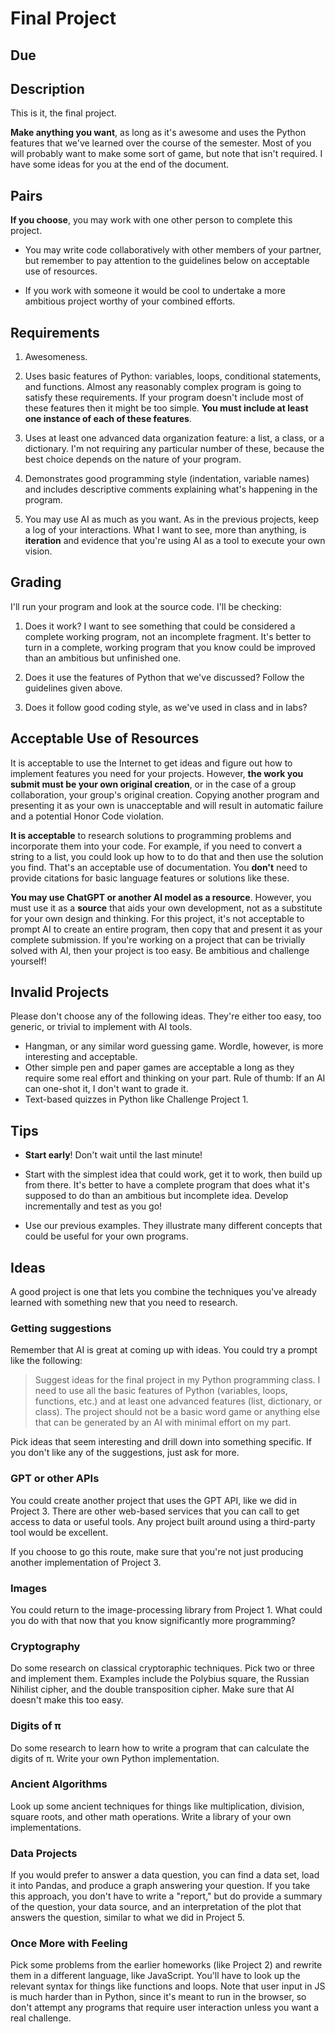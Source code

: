 # Final Project

## Due

## Description

This is it, the final project.

**Make anything you want**, as long as it's awesome and uses the Python features that we've learned over the course of the semester. Most of you will probably want to make some sort of game, but note that isn't required. I have some ideas for you at the end of the document.

## Pairs

**If you choose**, you may work with one other person to complete this project.

- You may write code collaboratively with other members of your partner, but remember to pay attention to the guidelines below on acceptable use of resources.

- If you work with someone it would be cool to undertake a more ambitious project worthy of your combined efforts.

## Requirements

1. Awesomeness.

2. Uses basic features of Python: variables, loops, conditional statements, and functions. Almost any reasonably complex program is going to satisfy these requirements. If your program doesn't include most of these features then it might be too simple. **You must include at least one instance of each of these features**.
   
3. Uses at least one advanced data organization feature: a list, a class, or a dictionary. I'm not requiring any particular number of these, because the best choice depends on the nature of your program.
   
4. Demonstrates good programming style (indentation, variable names) and includes descriptive comments explaining what's happening in the program.

5. You may use AI as much as you want. As in the previous projects, keep a log of your interactions. What I want to see, more than anything, is **iteration** and evidence that you're using AI as a tool to execute your own vision.
   
## Grading

I'll run your program and look at the source code. I'll be checking:

1. Does it work? I want to see something that could be considered a complete working program, not an incomplete fragment. It's better to turn in a complete, working program that you know could be improved than an ambitious but unfinished one.

2. Does it use the features of Python that we've discussed? Follow the guidelines given above.

3. Does it follow good coding style, as we've used in class and in labs?

## Acceptable Use of Resources

It is acceptable to use the Internet to get ideas and figure out how to implement features you need for your projects. However, **the work you submit must be your own original creation**, or in the case of a group collaboration, your group's original creation. Copying another program and presenting it as your own is unacceptable and will result in automatic failure and a potential Honor Code violation.

**It is acceptable** to research solutions to programming problems and incorporate them into your code. For example, if you need to convert a string to a list, you could look up how to to do that and then use the solution you find. That's an acceptable use of documentation. You **don't** need to provide citations for basic language features or solutions like these.

**You may use ChatGPT or another AI model as a resource**. However, you must use it as a **source** that aids your own development, not as a substitute for your own design and thinking. For this project, it's not acceptable to prompt AI to create an entire program, then copy that and present it as your complete submission. If you're working on a project that can be trivially solved with AI, then your project is too easy. Be ambitious and challenge yourself!

## Invalid Projects

Please don't choose any of the following ideas. They're either too easy, too generic, or trivial to implement with AI tools.

- Hangman, or any similar word guessing game. Wordle, however, is more interesting and acceptable.
- Other simple pen and paper games are acceptable a long as they require some real effort and thinking on your part. Rule of thumb: If an AI can one-shot it, I don't want to grade it.
- Text-based quizzes in Python like Challenge Project 1.

## Tips

- **Start early**! Don't wait until the last minute!

- Start with the simplest idea that could work, get it to work, then build up from there. It's better to have a complete program that does
what it's supposed to do than an ambitious but incomplete idea. Develop incrementally and test as you go!

- Use our previous examples. They illustrate many different concepts that could be useful for your own programs.

## Ideas

A good project is one that lets you combine the techniques you've already learned with something new that you need to research.

### Getting suggestions

Remember that AI is great at coming up with ideas. You could try a prompt like the following:

> Suggest ideas for the final project in my Python programming class. I need to use all the basic features of Python (variables, loops, functions, etc.) and at least one advanced features (list, dictionary, or class). The project should not be a basic word game or anything else that can be generated by an AI with minimal effort on my part.

Pick ideas that seem interesting and drill down into something specific. If you don't like any of the suggestions, just ask for more.

### GPT or other APIs

You could create another project that uses the GPT API, like we did in Project 3. There are other web-based services that you can call to get access to data or useful tools. Any project built around using a third-party tool would be excellent.

If you choose to go this route, make sure that you're not just producing another implementation of Project 3.

### Images

You could return to the image-processing library from Project 1. What could you do with that now that you know significantly more programming?

### Cryptography

Do some research on classical cryptoraphic techniques. Pick two or three and implement them. Examples include the Polybius square, the Russian Nihilist cipher, and the double transposition cipher. Make sure that AI doesn't make this too easy.

### Digits of π

Do some research to learn how to write a program that can calculate the digits of π. Write your own Python implementation.

### Ancient Algorithms

Look up some ancient techniques for things like multiplication, division, square roots, and other math operations. Write a library of your own implementations.

### Data Projects

If you would prefer to answer a data question, you can find a data set, load it into Pandas, and produce a graph answering your question. If you take this approach, you don't have to write a "report," but do provide a summary of the question, your data source, and an interpretation of the plot that answers the question, similar to what we did in Project 5.

### Once More with Feeling

Pick some problems from the earlier homeworks (like Project 2) and rewrite them in a different language, like JavaScript. You'll have to look up the relevant syntax for things like functions and loops. Note that user input in JS is much harder than in Python, since it's meant to run in the browser, so don't attempt any programs that require user interaction unless you want a real challenge.
